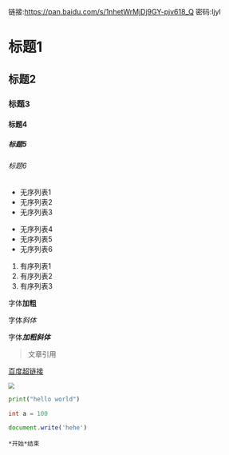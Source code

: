 链接:https://pan.baidu.com/s/1nhetWrMjDj9GY-pjv618_Q 密码:ljyl

# 标题1

## 标题2

### 标题3

#### 标题4

##### 标题5

###### 标题6

+ 无序列表1
+ 无序列表2
+ 无序列表3

- 无序列表4
- 无序列表5
- 无序列表6

1. 有序列表1
2. 有序列表2
3. 有序列表3

字体**加粗**

字体*斜体*

字体***加粗斜体***

> 文章引用

[百度超链接](https://www.baidu.com)

<img src="/Users/maxiaofei/work/Python/xf_Python/day01/python.jpg" style="zoom:75%;" />

```python
print("hello world")
```

```c
int a = 100
```

```javascript
document.write('hehe')
```

`*开始*结束`

